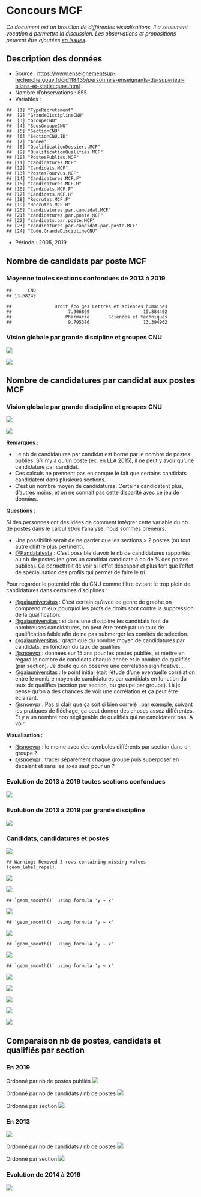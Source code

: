Concours MCF
================

*Ce document est un brouillon de différentes visualisations. Il a
seulement vocation à permettre la discussion. Les observations et
propositions peuvent être ajoutées [en
issues](https://github.com/cpesr/RFC/issues).*

## Description des données

  - Source :
    <https://www.enseignementsup-recherche.gouv.fr/cid118435/personnels-enseignants-du-superieur-bilans-et-statistiques.html>
  - Nombre d’observations : 855
  - Variables :

<!-- end list -->

    ##  [1] "TypeRecrutement"                        
    ##  [2] "GrandeDisciplineCNU"                    
    ##  [3] "GroupeCNU"                              
    ##  [4] "SousGroupeCNU"                          
    ##  [5] "SectionCNU"                             
    ##  [6] "SectionCNU.ID"                          
    ##  [7] "Annee"                                  
    ##  [8] "QualificationDossiers.MCF"              
    ##  [9] "QualificationQualifies.MCF"             
    ## [10] "PostesPublies.MCF"                      
    ## [11] "Candidatures.MCF"                       
    ## [12] "Candidats.MCF"                          
    ## [13] "PostesPourvus.MCF"                      
    ## [14] "Candidatures.MCF.F"                     
    ## [15] "Candidatures.MCF.H"                     
    ## [16] "Candidats.MCF.F"                        
    ## [17] "Candidats.MCF.H"                        
    ## [18] "Recrutes.MCF.F"                         
    ## [19] "Recrutes.MCF.H"                         
    ## [20] "candidatures.par.candidat.MCF"          
    ## [21] "candidatures.par.poste.MCF"             
    ## [22] "candidats.par.poste.MCF"                
    ## [23] "candidatures.par.candidat.par.poste.MCF"
    ## [24] "Code.GrandeDisciplineCNU"

  - Période : 2005, 2019

## Nombre de candidats par poste MCF

### Moyenne toutes sections confondues de 2013 à 2019

    ##      CNU 
    ## 13.68249

    ##                Droit éco ges Lettres et sciences humaines 
    ##                     7.906869                    15.884402 
    ##                    Pharmacie       Sciences et techniques 
    ##                     9.795386                    13.394962

### Vision globale par grande discipline et groupes CNU

![](ConcoursMCF_files/figure-gfm/candidats.par.poste.MCF.1-1.png)<!-- -->

![](ConcoursMCF_files/figure-gfm/candidats.par.poste.MCF.2-1.png)<!-- -->

## Nombre de candidatures par candidat aux postes MCF

### Vision globale par grande discipline et groupes CNU

![](ConcoursMCF_files/figure-gfm/candidatures.par.candidat.MCF.1-1.png)<!-- -->

![](ConcoursMCF_files/figure-gfm/candidatures.par.candidat.MCF.2-1.png)<!-- -->

**Remarques :**

  - Le nb de candidatures par candidat est borné par le nombre de postes
    publiés. S’il n’y a qu’un poste (ex. en LLA 2015), il ne peut y
    avoir qu’une candidature par candidat.
  - Ces calculs ne prennent pas en compte le fait que certains candidats
    candidatent dans plusieurs sections.
  - C’est un nombre moyen de candidatures. Certains candidatent plus,
    d’autres moins, et on ne connait pas cette disparité avec ce jeu
    de données.

**Questions :**

Si des personnes ont des idées de comment intégrer cette variable du nb
de postes dans le calcul et/ou l’analyse, nous sommes preneurs.

  - Une possibilité serait de ne garder que les sections \> 2 postes (ou
    tout autre chiffre plus pertinent).
  - [@Pandalatesta](https://twitter.com/Pandalatesta/status/1333473037342175233)
    : C’est possible d’avoir le nb de candidatures rapportés au nb de
    postes (en gros un candidat candidate à cb de % des postes publiés).
    Ca permettrait de voir si l’effet désespoir et plus fort que l’effet
    de spécialisation des profils qui permet de faire le tri.

Pour regarder le potentiel rôle du CNU comme filtre évitant le trop
plein de candidatures dans certaines disciplines :

  - [@gaiauniversitas](https://twitter.com/gaiauniversitas/status/1333468971350200321)
    : C’est certain qu’avec ce genre de graphe on comprend mieux
    pourquoi les profs de droits sont contre la suppression de la
    qualification.
  - [@gaiauniversitas](https://twitter.com/gaiauniversitas/status/1333484701428969472)
    : si dans une discipline les candidats font de nombreuses
    candidatures, on peut être tenté par un taux de qualification faible
    afin de ne pas submerger les comités de sélection.
  - [@gaiauniversitas](https://twitter.com/gaiauniversitas/status/1333485369963270149)
    : graphique du nombre moyen de candidatures par candidats, en
    fonction du taux de qualifiés
  - [@snoevpr](https://twitter.com/Snoevpr/status/1333530523956862976) :
    données sur 15 ans pour les postes publiés, et mettre en regard le
    nombre de candidats chaque année et le nombre de qualifiés (par
    section). Je doute qu on observe une corrélation significative….
  - [@gaiauniversitas](https://twitter.com/gaiauniversitas/status/1333532431555702784)
    : le point initial était l’étude d’une éventuelle corrélation entre
    le nombre moyen de candidatures par candidats en fonction du taux de
    qualifiés (section par section, ou groupe par groupe). Là je pense
    qu’on a des chances de voir une corrélation et ça peut être
    éclairant.
  - [@snoevpr](https://twitter.com/Snoevpr/status/1333534262767857664) :
    Pas si clair que ça soit si bien corrélé : par exemple, suivant les
    pratiques de fléchage, ça peut donner des choses assez différentes.
    Et y a un nombre non négligeable de qualifiés qui ne candidatent
    pas. A voir.

**Visualisation :**

  - [@snoevpr](https://twitter.com/Snoevpr/status/1333487810280611843) :
    le meme avec des symboles différents par section dans un groupe ?
  - [@snoevpr](https://twitter.com/Snoevpr/status/1333511064248520707) :
    tracer séparément chaque groupe puis superposer en décalant et sans
    les axes sauf pour un ?

### Evolution de 2013 à 2019 toutes sections confondues

![](ConcoursMCF_files/figure-gfm/candidatures.par.candidat.MCF.3-1.png)<!-- -->

### Evolution de 2013 à 2019 par grande discipline

![](ConcoursMCF_files/figure-gfm/candidatures.par.candidat.MCF.4-1.png)<!-- -->

### Candidats, candidatures et postes

![](ConcoursMCF_files/figure-gfm/candidats.candidatures.postes-1.png)<!-- -->

    ## Warning: Removed 3 rows containing missing values (geom_label_repel).

![](ConcoursMCF_files/figure-gfm/candidats.candidatures.postes.2-1.png)<!-- -->

![](ConcoursMCF_files/figure-gfm/candidats.candidatures.postes.DEG-1.png)<!-- -->

    ## `geom_smooth()` using formula 'y ~ x'

![](ConcoursMCF_files/figure-gfm/candidats.candidatures.postes.DEG.2-1.png)<!-- -->

    ## `geom_smooth()` using formula 'y ~ x'

![](ConcoursMCF_files/figure-gfm/candidats.candidatures.postes.LSHS-1.png)<!-- -->

    ## `geom_smooth()` using formula 'y ~ x'

![](ConcoursMCF_files/figure-gfm/candidats.candidatures.postes.Pharma-1.png)<!-- -->

    ## `geom_smooth()` using formula 'y ~ x'

![](ConcoursMCF_files/figure-gfm/candidats.candidatures.postes.ST-1.png)<!-- -->

![](ConcoursMCF_files/figure-gfm/candidatures.par.poste-1.png)<!-- -->

![](ConcoursMCF_files/figure-gfm/candidatures.par.poste.2-1.png)<!-- -->

![](ConcoursMCF_files/figure-gfm/candidatures.par.candidat.par.poste-1.png)<!-- -->

![](ConcoursMCF_files/figure-gfm/candidatures.par.candidat.par.poste.2-1.png)<!-- -->

## Comparaison nb de postes, candidats et qualifiés par section

### En 2019

Ordonné par nb de postes publiés
![](ConcoursMCF_files/figure-gfm/qualifies.candidats.postes.2019.1-1.png)<!-- -->

Ordonné par nb de candidats / nb de postes
![](ConcoursMCF_files/figure-gfm/qualifies.candidats.postes.2019.2-1.png)<!-- -->

Ordonné par section
![](ConcoursMCF_files/figure-gfm/qualifies.candidats.postes.2019.3-1.png)<!-- -->

### En 2013

![](ConcoursMCF_files/figure-gfm/qualifies.candidats.postes.2013.1-1.png)<!-- -->

Ordonné par nb de candidats / nb de postes
![](ConcoursMCF_files/figure-gfm/qualifies.candidats.postes.2013.2-1.png)<!-- -->

Ordonné par section
![](ConcoursMCF_files/figure-gfm/qualifies.candidats.postes.2013.3-1.png)<!-- -->

### Evolution de 2014 à 2019

![](ConcoursMCF_files/figure-gfm/evolution.qualifies.candidats.postes.2013to2019.1-1.png)<!-- -->
